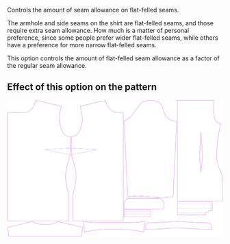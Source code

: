Controls the amount of seam allowance on flat-felled seams.

The armhole and side seams on the shirt are flat-felled seams, and those require extra seam allowance.
How much is a matter of personal preference, since some people prefer wider flat-felled seams, 
while others have a preference for more narrow flat-felled seams.

This option controls the amount of flat-felled seam allowance as a factor of the regular seam allowance.


## Effect of this option on the pattern
![This image shows the effect of this option by superimposing several variants that have a different value for this option](simone_ffsa_sample.svg "Effect of this option on the pattern")